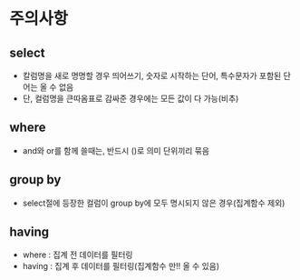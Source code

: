 # 주의사항
## select
- 칼럼명을 새로 명명할 경우 띄어쓰기, 숫자로 시작하는 단어, 특수문자가 포함된 단어는 올 수 없음
- 단, 컬럼명을 큰따옴표로 감싸준 경우에는 모든 값이 다 가능(비추)
## where
- and와 or를 함께 쓸때는, 반드시 ()로 의미 단위끼리 묶음
## group by
- select절에 등장한 컬럼이 group by에 모두 명시되지 않은 경우(집계함수 제외)
## having
- where : 집계 전 데이터를 필터링
- having : 집계 후 데이터를 필터링(집계함수 만!! 올 수 있음)
